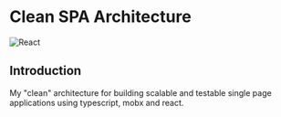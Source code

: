 # Clean SPA Architecture
![React](https://img.shields.io/badge/react-%2320232a.svg?style=for-the-badge&logo=react&logoColor=%2361DAFB)

## Introduction
My "clean" architecture for building scalable and testable single page applications using typescript, mobx and react.